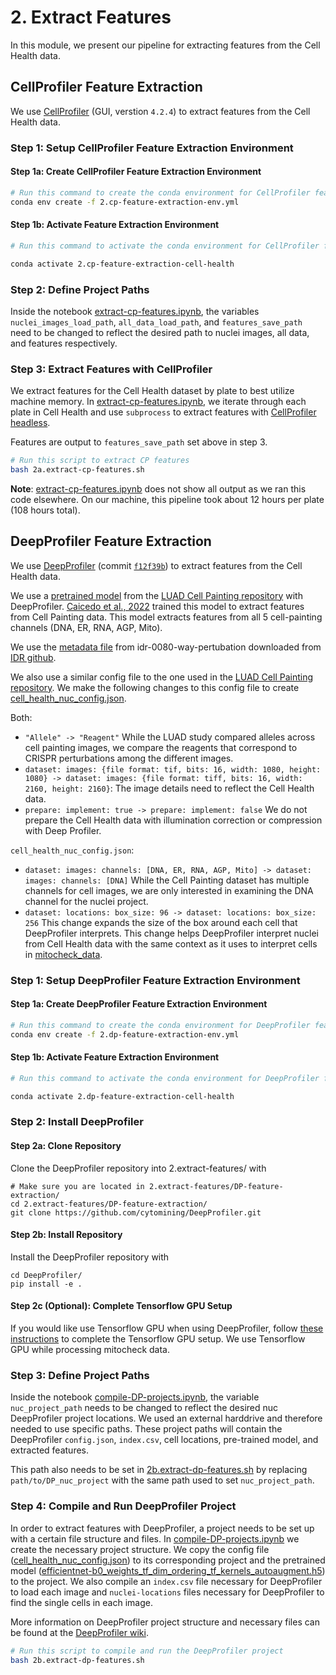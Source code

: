 # 2. Extract Features

In this module, we present our pipeline for extracting features from the Cell Health data.

## CellProfiler Feature Extraction

We use [CellProfiler](https://github.com/CellProfiler) (GUI, verstion `4.2.4`) to extract features from the Cell Health data. 

### Step 1: Setup CellProfiler Feature Extraction Environment

#### Step 1a: Create CellProfiler Feature Extraction Environment

```sh
# Run this command to create the conda environment for CellProfiler feature extraction
conda env create -f 2.cp-feature-extraction-env.yml
```

#### Step 1b: Activate Feature Extraction Environment

```sh
# Run this command to activate the conda environment for CellProfiler feature extraction

conda activate 2.cp-feature-extraction-cell-health
```

### Step 2: Define Project Paths

Inside the notebook [extract-cp-features.ipynb](CP-feature-extraction/extract-cp-features.ipynb), the variables `nuclei_images_load_path`, `all_data_load_path`, and `features_save_path` need to be changed to reflect the desired path to nuclei images, all data, and features respectively.

### Step 3: Extract Features with CellProfiler

We extract features for the Cell Health dataset by plate to best utilize machine memory.
In [extract-cp-features.ipynb](CP-feature-extraction/extract-cp-features.ipynb), we iterate through each plate in Cell Health and use `subprocess` to extract features with [CellProfiler headless](https://carpenter-singh-lab.broadinstitute.org/blog/getting-started-using-cellprofiler-command-line).

Features are output to `features_save_path` set above in step 3.

```bash
# Run this script to extract CP features
bash 2a.extract-cp-features.sh
```

**Note**: [extract-cp-features.ipynb](CP-feature-extraction/extract-cp-features.ipynb) does not show all output as we ran this code elsewhere.
On our machine, this pipeline took about 12 hours per plate (108 hours total).

## DeepProfiler Feature Extraction

We use [DeepProfiler](https://github.com/cytomining/DeepProfiler) (commit [`f12f39b`](https://github.com/cytomining/DeepProfiler/commit/f12f39b8a905b0bb40d343e21e89bfda537b710a)) to extract features from the Cell Health data. 

We use a [pretrained model](https://github.com/broadinstitute/luad-cell-painting/tree/main/outputs/efn_pretrained/checkpoint) from the [LUAD Cell Painting repository](https://github.com/broadinstitute/luad-cell-painting) with DeepProfiler.
[Caicedo et al., 2022](https://www.molbiolcell.org/doi/10.1091/mbc.E21-11-0538) trained this model to extract features from Cell Painting data.
This model extracts features from all 5 cell-painting channels (DNA, ER, RNA, AGP, Mito).

We use the [metadata file](../0.image-download/manifest/idr0080-screenA-annotation.csv) from idr-0080-way-pertubation downloaded from [IDR github](https://github.com/IDR/idr0080-way-perturbation/blob/74e537fecaa4690f0c98cb1e9a64b45d103de3e3/screenA/idr0080-screenA-annotation.csv).

We also use a similar config file to the one used in the [LUAD Cell Painting repository](https://github.com/broadinstitute/luad-cell-painting).
We make the following changes to this config file to create [cell_health_nuc_config.json](DP-feature-extraction/DP_files/cell_health_nuc_config.json).

Both:
- `"Allele" -> "Reagent"` While the LUAD study compared alleles across cell painting images, we compare the reagents that correspond to CRISPR perturbations among the different images.
- `dataset: images: {file format: tif, bits: 16, width: 1080, height: 1080} -> dataset: images: {file format: tiff, bits: 16, width: 2160, height: 2160}`: The image details need to reflect the Cell Health data.
- `prepare: implement: true -> prepare: implement: false` We do not prepare the Cell Health data with illumination correction or compression with Deep Profiler.

`cell_health_nuc_config.json`:
- `dataset: images: channels: [DNA, ER, RNA, AGP, Mito] -> dataset: images: channels: [DNA]` While the Cell Painting dataset has multiple channels for cell images, we are only interested in examining the DNA channel for the nuclei project.
- `dataset: locations: box_size: 96 -> dataset: locations: box_size: 256` This change expands the size of the box around each cell that DeepProfiler interprets. This change helps DeepProfiler interpret nuclei from Cell Health data with the same context as it uses to interpret cells in [mitocheck_data](https://github.com/WayScience/mitocheck_data).


### Step 1: Setup DeepProfiler Feature Extraction Environment

#### Step 1a: Create DeepProfiler Feature Extraction Environment

```sh
# Run this command to create the conda environment for DeepProfiler feature extraction
conda env create -f 2.dp-feature-extraction-env.yml
```

#### Step 1b: Activate Feature Extraction Environment

```sh
# Run this command to activate the conda environment for DeepProfiler feature extraction

conda activate 2.dp-feature-extraction-cell-health
```

### Step 2: Install DeepProfiler

#### Step 2a: Clone Repository

Clone the DeepProfiler repository into 2.extract-features/ with 

```console
# Make sure you are located in 2.extract-features/DP-feature-extraction/
cd 2.extract-features/DP-feature-extraction/
git clone https://github.com/cytomining/DeepProfiler.git
```

#### Step 2b: Install Repository

Install the DeepProfiler repository with

```console
cd DeepProfiler/
pip install -e .
```

#### Step 2c (Optional): Complete Tensorflow GPU Setup

If you would like use Tensorflow GPU when using DeepProfiler, follow [these instructions](https://www.tensorflow.org/install/pip#3_gpu_setup) to complete the Tensorflow GPU setup.
We use Tensorflow GPU while processing mitocheck data.

### Step 3: Define Project Paths

Inside the notebook [compile-DP-projects.ipynb](DP-feature-extraction/compile-DP-projects.ipynb), the variable `nuc_project_path` needs to be changed to reflect the desired nuc DeepProfiler project locations.
We used an external harddrive and therefore needed to use specific paths.
These project paths will contain the DeepProfiler `config.json`, `index.csv`, cell locations, pre-trained model, and extracted features.

This path also needs to be set in [2b.extract-dp-features.sh](2b.extract-dp-features.sh) by replacing `path/to/DP_nuc_project` with the same path used to set `nuc_project_path`.

### Step 4: Compile and Run DeepProfiler Project

In order to extract features with DeepProfiler, a project needs to be set up with a certain file structure and files.
In [compile-DP-projects.ipynb](DP-feature-extraction/compile-DP-projects.ipynb) we create the necessary project structure.
We copy the config file ([cell_health_nuc_config.json](DP-feature-extraction/DP_files/cell_health_nuc_config.json)) to its corresponding project and the pretrained model ([efficientnet-b0_weights_tf_dim_ordering_tf_kernels_autoaugment.h5](DP-feature-extraction/DP_files/efficientnet-b0_weights_tf_dim_ordering_tf_kernels_autoaugment.h5)) to the project.
We also compile an `index.csv` file necessary for DeepProfiler to load each image and `nuclei-locations` files necessary for DeepProfiler to find the single cells in each image.

More information on DeepProfiler project structure and necessary files can be found at the [DeepProfiler wiki](https://github.com/cytomining/DeepProfiler/wiki/2.-Project-structure).

```bash
# Run this script to compile and run the DeepProfiler project
bash 2b.extract-dp-features.sh
```
